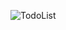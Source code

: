 ![TodoList](https://user-images.githubusercontent.com/38885265/125183718-d2b25e80-e253-11eb-8cc4-5e4ab155cc1f.png)
